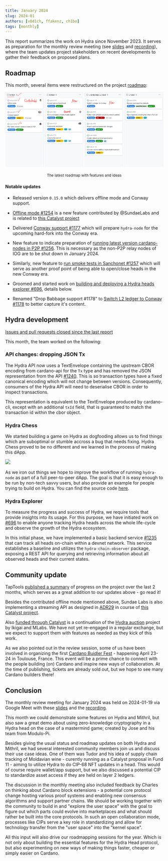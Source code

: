 ```yaml
---
title: January 2024
slug: 2024-01
authors: [v0d1ch, ffakenz, ch1bo]
tags: [monthly]
---
```


This report summarizes the work on Hydra since November 2023. It serves as
preparation for the monthly review meeting (see [slides][slides] and
[recording][recording]), where the team updates project stakeholders on recent
developments to gather their feedback on proposed plans.

## Roadmap

This month, several items were restructured on the project
[roadmap](https://github.com/orgs/input-output-hk/projects/21/views/7):

![The roadmap with features and ideas](./img/2024-01-roadmap.jpg) <small><center>The latest roadmap with features and ideas</center></small>

#### Notable updates

* Released version `0.15.0` which delivers offline mode and Conway support.

* [Offline mode #1254](https://github.com/input-output-hk/hydra/issues/1254) is
  a new feature contributed by @SundaeLabs and is related to [this Catalyst
  project](https://milestones.projectcatalyst.io/projects/1000179)

* Delivered [Conway support
  #1177](https://github.com/input-output-hk/hydra/issues/1177) which will
  prepare `hydra-node` for the upcoming hard-fork into the Conway era.

* New feature to indicate preparation of [running latest version cardano-nodes in P2P
#1256](https://github.com/input-output-hk/hydra/issues/1256).
  This is necessary as the non-P2P relay nodes of IOG are to be shut down in January 2024.

* Similarly, new feature to [run smoke tests in Sanchonet
  #1257](https://github.com/input-output-hk/hydra/issues/1257) which will serve
  as another proof point of being able to open/close heads in the new Conway
  era.

* Groomed and started work on [building and deploying a Hydra heads explorer
  #696](https://github.com/input-output-hk/hydra/issues/696), details below.

* Renamed "Drop Babbage support #1178" to [Switch L2 ledger to Conway
  #1178](https://github.com/input-output-hk/hydra/issues/1178) to better capture
  it's content.

## Hydra development

[Issues and pull requests closed since the last
report](https://github.com/input-output-hk/hydra/issues?q=is%3Aclosed+sort%3Aupdated-desc+closed%3A2023-11-30..2024-01-31)

This month, the team worked on the following:

### API changes: dropping JSON Tx

The Hydra API now uses a TextEnvelope containing the upstream CBOR encoding
from cardano-api for the `Tx` type and has removed the JSON representation from
the API [#1240](https://github.com/input-output-hk/hydra/pull/1240). This is so
transaction types have a fixed canonical encoding which will not change between
versions. Consequently, consumers of the Hydra API will need to deserialise
CBOR in order to inspect transactions.

This representation is equivalent to the TextEnvelope produced by cardano-cli,
except with an additional `txId` field, that is guaranteed to match the transaction
id within the cbor object.

### Hydra Chess
We started building a game on Hydra as dogfooding allows us to find things which are suboptimal or stumble accross a bug that needs fixing. Hydra Chess proved to be no different and we learned in the process of making this dApp.

![](https://ipfs.io/ipfs/bafybeicxcm4yuedetm45kn6xrzqsc4mn2aocmhqtt6wrwxz5lzfry722ra/hydra-chess.png)

As we iron out things we hope to improve the workflow of running `hydra-node` as part of a full peer-to-peer dApp. The goal is that it is easy enough to be run by non-tech savvy users, but also provide an example for people trying to build on Hydra. You can find the source code [here](https://github.com/abailly-iohk/hydra-chess).

### Hydra Explorer
To measure the progress and success of Hydra, we require tools that provide insights into its usage. For this purpose, we have initiated work on [#696](https://github.com/input-output-hk/hydra/issues/696) to enable anyone tracking Hydra heads across the whole life-cycle and observe the growth of the Hydra ecosystem.

In this initial phase, we have implemented a basic backend service [#1235](https://github.com/input-output-hk/hydra/pull/1235) that can track all heads on-chain within a devnet network. This service establishes a baseline and utilizes the `hydra-chain-observer` package, exposing a REST API for querying and retrieving information about all observed heads and their current states.

## Community update

TapTools [published a
summary](https://medium.com/tap-in-with-taptools/input-output-releases-hydra-update-97b6139d1c59)
of progress on the project over the last 2 months, which serves as a great
addition to our updates above - go read it!

Besides the contributed offline mode mentioned above, Sundae Labs is also
implementing a streaming API as designed in
[ADR29](https://hydra.family/head-protocol/adr/29/) in course of [this Catalyst
project](https://milestones.projectcatalyst.io/projects/1000180).

Also [funded through
Catalyst](https://milestones.projectcatalyst.io/projects/1000092) is a
continuation of the [Hydra
auction](https://github.com/mlabs-haskell/hydra-auction) project by Ikigai and
MLabs. We have not yet re-engaged in a regular exchange, but we expect to
support them with features as needed as they kick of this work.

As we also pointed out in the review session, some of us have been involved in
organizing the first [Cardano Buidler Fest](https://buidl.2024.cardano.org/) -
happening April 23-24 in Toulouse, France. This event will be a prime chance to
connect with the people building (on) Cardano and inspire new ways of
collaboration. At the time of publishing, tickets are already sold out, but we
hope to see many Cardano builders there!

## Conclusion

The monthly review meeting for January 2024 was held on 2024-01-19 via Google
Meet with these [slides][slides] and the [recording][recording].

This month we could demonstrate some features on Hydra and Mithril, but also saw
a great demo about using zero-knowledge cryptography in a Hydra head on the case
of a mastermind game; created by Jose and his team from Modulo-Pi.

Besides giving the usual status and roadmap updates on both Hydra and Mithril,
we had several interested community members join us and discuss their use case
ideas. One of them was Tudor and his idea of supply chain tracking of Moldavian
wine - curently running as a Catalyst proposal in Fund 11 - aiming to utilize
Hydra to do CIP-68 NFT updates in a head. This would of course require
wallet/app support, but we also discussed a potential CIP to standardize asset
access if they are held on layer 2 ledgers.

The discussion in the monthly meeting also included feedback by Charles on
thinking about Cardano block extensions - a potential core protocol change
hosting various proof systems and enabling new consensus algorithms and support
partner chains. We should be working together with the community to build in and
"explore the user space" with the goal to figure out which parts could evolve
into marketplaces and what should rather be built into the core protocols. In
such an open collaboration mode, processes like CIPs serve a key role in
standardizing and allow for technology transfer from the "user space" into the
"kernel space".

All this input will also drive our roadmapping sessions for the year. Which is
not only about building the essential features for the Hydra Head protocol, but
also experimenting on new ways of making things faster, cheaper or simply easier
on Cardano.

[slides]: https://docs.google.com/presentation/d/113okna4iyhgC7ERDLVHxqQkvhqTUSWJUWjXfkpwIpEY
[recording]: https://drive.google.com/file/d/1XnM4RMKSiJNKLs2GBEg32ZHymg-fGBFt

